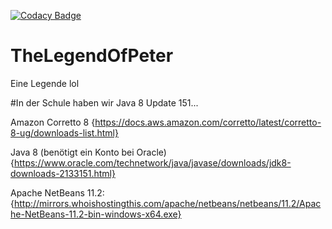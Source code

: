 [![Codacy Badge](https://api.codacy.com/project/badge/Grade/eeb7df87df704f16b78e9de3795c3ef3)](https://www.codacy.com/manual/max.gilsoul/TheLegendOfPeter?utm_source=github.com&amp;utm_medium=referral&amp;utm_content=maxjava44/TheLegendOfPeter&amp;utm_campaign=Badge_Grade)
# TheLegendOfPeter
Eine Legende lol

#In der Schule haben wir Java 8 Update 151...

Amazon Corretto 8 
{https://docs.aws.amazon.com/corretto/latest/corretto-8-ug/downloads-list.html}

Java 8 (benötigt ein Konto bei Oracle)
{https://www.oracle.com/technetwork/java/javase/downloads/jdk8-downloads-2133151.html}

Apache NetBeans 11.2:
{http://mirrors.whoishostingthis.com/apache/netbeans/netbeans/11.2/Apache-NetBeans-11.2-bin-windows-x64.exe}
